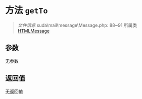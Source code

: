 # 方法 `getTo`

> *文件信息* suda\mail\message\Message.php: 88~91
> 所属类 [HTMLMessage](../HTMLMessage.md)




## 参数


无参数


## 返回值

无返回值
